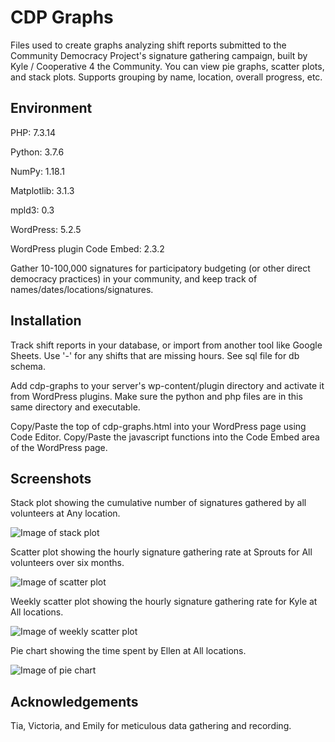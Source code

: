 # CDP Graphs
Files used to create graphs analyzing shift reports submitted to the Community Democracy Project's signature gathering campaign, built by Kyle / Cooperative 4 the Community. You can view pie graphs, scatter plots, and stack plots. Supports grouping by name, location, overall progress, etc.

## Environment
PHP: 7.3.14

Python: 3.7.6

NumPy: 1.18.1

Matplotlib: 3.1.3

mpld3: 0.3

WordPress: 5.2.5

WordPress plugin Code Embed: 2.3.2

Gather 10-100,000 signatures for participatory budgeting (or other direct democracy practices) in your community, and keep track of names/dates/locations/signatures.

## Installation
Track shift reports in your database, or import from another tool like Google Sheets. Use '-' for any shifts that are missing hours. See sql file for db schema.

Add cdp-graphs to your server's wp-content/plugin directory and activate it from WordPress plugins. Make sure the python and php files are in this same directory and executable.

Copy/Paste the top of cdp-graphs.html into your WordPress page using Code Editor. 
Copy/Paste the javascript functions into the Code Embed area of the WordPress page.

## Screenshots
Stack plot showing the cumulative number of signatures gathered by all volunteers at Any location.

![Image of stack plot](https://cooperative4thecommunity.com/wp-content/uploads/2020/02/sum_stack.png)

Scatter plot showing the hourly signature gathering rate at Sprouts for All volunteers over six months.

![Image of scatter plot](https://cooperative4thecommunity.com/wp-content/uploads/2020/02/sprouts_scatter.png)

Weekly scatter plot showing the hourly signature gathering rate for Kyle at All locations.

![Image of weekly scatter plot](https://cooperative4thecommunity.com/wp-content/uploads/2020/02/kyle_weekly.png)

Pie chart showing the time spent by Ellen at All locations.

![Image of pie chart](https://cooperative4thecommunity.com/wp-content/uploads/2020/02/ellen_pie.png) 

## Acknowledgements
Tia, Victoria, and Emily for meticulous data gathering and recording.
